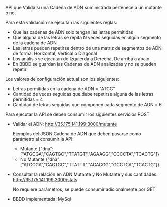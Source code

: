 API que Valida si una Cadena de ADN suministrada pertenece a un mutante o no.

Para esta validación se ejecutan las siguientes reglas:
- Que las cadenas de ADN solo tengan las letras permitidas
- Que alguna de las letras se repita N veces seguidas en algún segmento de la
  cadena de ADN
- Las letras pueden repetirse dentro de una matriz de segmentos de ADN de forma:
  Horizontal, Vertical o Diagonal
- Los análisis se ejecutan de Izquierda a Derecha, De arriba a abajo
- En BBDD se guardan las Cadenas de ADN analizadas y no se pueden repetir

Los valores de configuración actual son los siguientes:
- Letras permitidas en la cadena de ADN = "ATCG"
- Cantidad de veces seguidas que debe repetirse alguna de las letras
  permitidas = 4
- Cantidad de letras seguidas que componen cada segmento de ADN = 6

Para ejecutar la API se deben consumir los siguientes servicios POST
- Validar el ADN:
  http://35.175.141.199:3000/mutante

  Ejemplos del JSON Cadena de ADN que deben pasarse como parámetro al consumir
  la API:
  - Mutante
    {"dna":["ATGCGA","CAGTGC","TTATGT","AGAAGG","CCCCTA","TCACTG"]}
  - No Mutante
    {"dna":["ATGCGA","CAGTGC","TTATTT","AGACGG","GCGTCA","TCACTG"]}

- Consultar la relación en ADN Mutante y No Mutante y sus cantidades:
  http://35.175.141.199:3000/stats

  No requiere parámetros, se puede consumir adicionalmente por GET

- BBDD implementada: MySql
